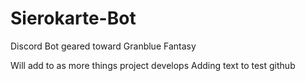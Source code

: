 # Sierokarte-Bot
Discord Bot geared toward Granblue Fantasy

Will add to as more things project develops
Adding text to test github
